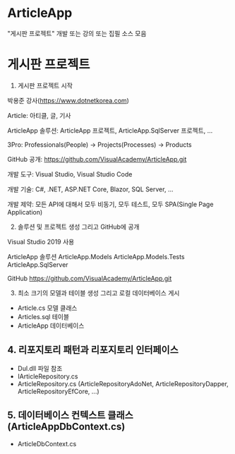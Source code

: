 # ArticleApp
"게시판 프로젝트" 개발 또는 강의 또는 집필 소스 모음

# 게시판 프로젝트

1. 게시판 프로젝트 시작

박용준 강사(https://www.dotnetkorea.com)

Article: 아티클, 글, 기사

ArticleApp 솔루션: ArticleApp 프로젝트, ArticleApp.SqlServer 프로젝트, ...

3Pro: Professionals(People) -> Projects(Processes) -> Products

GitHub 공개: https://github.com/VisualAcademy/ArticleApp.git

개발 도구: Visual Studio, Visual Studio Code

개발 기술: C#, .NET, ASP.NET Core, Blazor, SQL Server, ...

개발 제약: 모든 API에 대해서 모두 비동기, 모두 테스트, 모두 SPA(Single Page Application)

2. 솔루션 및 프로젝트 생성 그리고 GitHub에 공개

Visual Studio 2019 사용

ArticleApp 솔루션
    ArticleApp.Models
    ArticleApp.Models.Tests
    ArticleApp.SqlServer 

GitHub
    https://github.com/VisualAcademy/ArticleApp.git


3. 최소 크기의 모델과 테이블 생성 그리고 로컬 데이터베이스 게시

- Article.cs 모델 클래스
- Articles.sql 테이블
- ArticleApp 데이터베이스 

## 4. 리포지토리 패턴과 리포지토리 인터페이스

- Dul.dll 파일 참조
- IArticleRepository.cs
- ArticleRepository.cs (ArticleRepositoryAdoNet, ArticleRepositoryDapper, ArticleRepositoryEfCore, ...)


## 5. 데이터베이스 컨텍스트 클래스(ArticleAppDbContext.cs) 

- ArticleDbContext.cs


